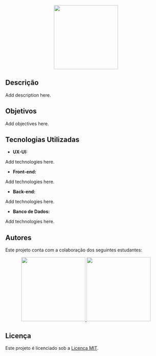 <p align="center"> <img height="200px" src="https://avatars.githubusercontent.com/u/189394862?s=400&u=665c7579b2577c8f5575bef64ae2ac89498e9e6e&v=4"> </p>

## Descrição

Add description here.

## Objetivos

Add objectives here.

## Tecnologias Utilizadas

- **UX-UI:**

Add technologies here.

- **Front-end:**

Add technologies here.
- **Back-end:**

Add technologies here.

- **Banco de Dados:**

Add technologies here.

## Autores

Este projeto conta com a colaboração dos seguintes estudantes:

<p align="center">
  <a href="https://www.github.com/cDanx" target="_blank">
    <img height="200px" src="https://avatars.githubusercontent.com/u/110854412?v=4">
  </a>
    <a href="https://github.com/gabfarmarcondes" target="_blank">
    <img height="200px" src="https://avatars.githubusercontent.com/u/39389389?v=4">
  </a>
</p>

## Licença

Este projeto é licenciado sob a [Licença MIT](https://opensource.org/license/mit/).
